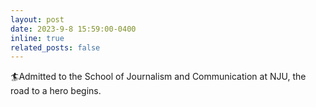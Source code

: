 ```yaml
---
layout: post
date: 2023-9-8 15:59:00-0400
inline: true
related_posts: false
---
```


🏄Admitted to the School of Journalism and Communication at NJU, the road to a hero begins.
